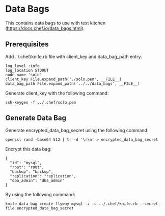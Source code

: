 # Data Bags

This contains data bags to use with test kitchen (https://docs.chef.io/data_bags.html).

## Prerequisites

Add ../.chef/knife.rb file with client_key and data_bag_path entry.

```
log_level :info
log_location STDOUT
node_name 'solo'
client_key File.expand_path('./solo.pem', __FILE__)
data_bag_path File.expand_path('../../data_bags', __FILE__)
```

Generate client_key with the following command:

```
ssh-keygen -f ../.chef/solo.pem
```

## Generate Data Bag

Generate encrypted_data_bag_secret using the following command:

```
openssl rand -base64 512 | tr -d '\r\n' > encrypted_data_bag_secret
```


Encrypt this data bag:

```
{
  "id": "mysql",
  "root": "r00t",
  "backup": "backup",
  "replication": "replication",
  "dba_admin": "dba_admin"
}
```

By using the following command: 

```
knife data bag create flyway mysql -z -c ../.chef/knife.rb --secret-file encrypted_data_bag_secret
```
